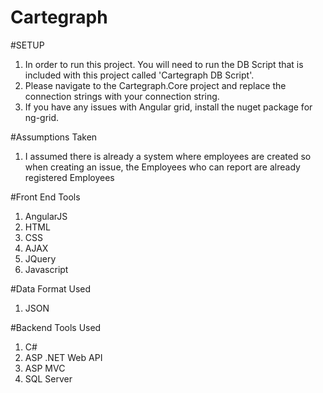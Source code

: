 # Cartegraph

#SETUP

1. In order to run this project. You will need to run the DB Script that is included with this project called 'Cartegraph DB Script'. 
2. Please navigate to the Cartegraph.Core project and replace the connection strings with your connection string.
3. If you have any issues with Angular grid, install the nuget package for ng-grid.

#Assumptions Taken

1. I assumed there is already a system where employees are created so when creating an issue, the Employees who can report are already registered Employees 

#Front End Tools

1. AngularJS 
2. HTML
3. CSS
4. AJAX
5. JQuery
6. Javascript

#Data Format Used

1. JSON

#Backend Tools Used

1. C#
2. ASP .NET Web API
3. ASP MVC
4. SQL Server

